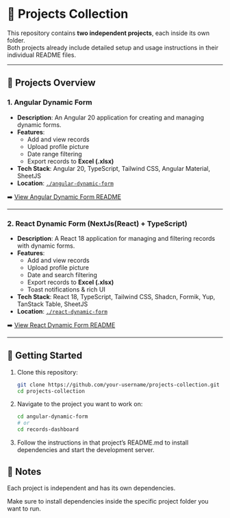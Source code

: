 # 📂 Projects Collection

This repository contains **two independent projects**, each inside its own folder.  
Both projects already include detailed setup and usage instructions in their individual README files.

---

## 🔹 Projects Overview

### 1. Angular Dynamic Form
- **Description**: An Angular 20 application for creating and managing dynamic forms.  
- **Features**:  
  - Add and view records  
  - Upload profile picture  
  - Date range filtering  
  - Export records to **Excel (.xlsx)**  
- **Tech Stack**: Angular 20, TypeScript, Tailwind CSS, Angular Material, SheetJS  
- **Location**: [`./angular-dynamic-form`](./angular-coding-challenge)  

➡️ [View Angular Dynamic Form README](./angular-coding-challenge/README.md)

---

### 2. React Dynamic Form (NextJs(React) + TypeScript)
- **Description**: A React 18 application for managing and filtering records with dynamic forms.  
- **Features**:  
  - Add and view records  
  - Upload profile picture  
  - Date and search filtering  
  - Export records to **Excel (.xlsx)**  
  - Toast notifications & rich UI  
- **Tech Stack**: React 18, TypeScript, Tailwind CSS, Shadcn, Formik, Yup, TanStack Table, SheetJS  
- **Location**: [`./react-dynamic-form`](./nextjs-coding-challenge)  

➡️ [View React Dynamic Form README](./nextjs-coding-challenge/README.md)

---

## 🚀 Getting Started

1. Clone this repository:  
   ```bash
   git clone https://github.com/your-username/projects-collection.git
   cd projects-collection

2. Navigate to the project you want to work on:
    ```bash
    cd angular-dynamic-form
    # or
    cd records-dashboard
    
3.  Follow the instructions in that project’s README.md to install  dependencies and start the development server.

## 📌 Notes

Each project is independent and has its own dependencies.

Make sure to install dependencies inside the specific project folder you want to run.
